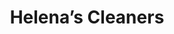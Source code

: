 ---
title: "Helena’s Cleaners"
url: /seattle/helenas-cleaners-queen-anne-avenue-north/
shop: Wäscherei
---